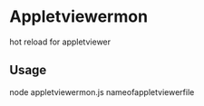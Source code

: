 # Appletviewermon
hot reload for appletviewer

## Usage
node appletviewermon.js nameofappletviewerfile
